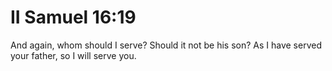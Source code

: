 # II Samuel 16:19

And again, whom should I serve? Should it not be his son? As I have served your father, so I will serve you.

